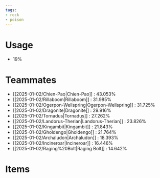 ```yaml
---
tags:
- rock
- poison
---
```

# Usage
- 19%
# Teammates
- [[2025-01-02/Chien-Pao|Chien-Pao]] : 43.053%
- [[2025-01-02/Rillaboom|Rillaboom]] : 31.985%
- [[2025-01-02/Ogerpon-Wellspring|Ogerpon-Wellspring]] : 31.725%
- [[2025-01-02/Dragonite|Dragonite]] : 29.916%
- [[2025-01-02/Tornadus|Tornadus]] : 27.262%
- [[2025-01-02/Landorus-Therian|Landorus-Therian]] : 23.826%
- [[2025-01-02/Kingambit|Kingambit]] : 21.843%
- [[2025-01-02/Gholdengo|Gholdengo]] : 21.764%
- [[2025-01-02/Archaludon|Archaludon]] : 18.393%
- [[2025-01-02/Incineroar|Incineroar]] : 16.446%
- [[2025-01-02/Raging%20Bolt|Raging Bolt]] : 14.642%
# Items